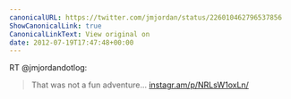 ```yaml
---
canonicalURL: https://twitter.com/jmjordan/status/226010462796537856
ShowCanonicalLink: true
CanonicalLinkText: View original on
date: 2012-07-19T17:47:48+00:00
---
```

RT @jmjordandotlog:
> That was not a fun adventure... [instagr.am/p/NRLsW1oxLn/](http://instagr.am/p/NRLsW1oxLn/)